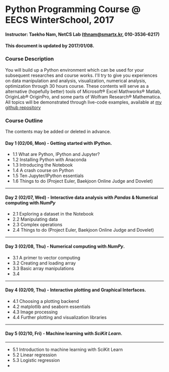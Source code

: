 # Python Programming Course @ EECS WinterSchool, 2017
#### Instructor: Taekho Nam, NetCS Lab (thnam@smartx.kr, 010-3536-6217)
#### This document is updated by 2017/01/08.

### Course Description
You will build up a Python environment which can be used for your subsequent researches and course works. I'll try to give you experiences on data manipulation and analysis, visualization, numerical analysis, optimization through 30 hours course. These contents will serve as a alternative (hopefully better) tools of Microsoft® Excel Mathworks® Matlab, OriginLab® OriginPro, and some parts of Wolfram Research® Mathematica. All topics will be demonstrated through live-code examples, available at [my github repository](https://github.com/TaekhoNam/GIST-EECS-WinterSchool-Python-2017)

### Course Outline
The contents may be added or deleted in advance.
#### Day 1 (02/06, Mon) - Getting started with IPython.
* 1.1 What are Python, IPython and Jupyter?
* 1.2 Installing Python with Anaconda
* 1.3 Introducing the Notebook
* 1.4 A crash course on Python
* 1.5 Ten Jupyter/IPython essentials
* 1.6 Things to do (Project Euler, Baekjoon Online Judge and Dovelet)

- - -
#### Day 2 (02/07, Wed) - Interactive data analysis with *Pandas* & Numerical computing with *NumPy*
* 2.1 Exploring a dataset in the Notebook
* 2.2 Manipulating data
* 2.3 Complex operations
* 2.4 Things to do (Project Euler, Baekjoon Online Judge and Dovelet)

- - -
#### Day 3 (02/08, Thu) - Numerical computing with *NumPy*.
* 3.1 A primer to vector computing
* 3.2 Creating and loading array
* 3.3 Basic array manipulations
* 3.4 

- - -
#### Day 4 (02/09, Thu) - Interactive plotting and Graphical Interfaces.
* 4.1 Choosing a plotting backend
* 4.2 matplotlib and seaborn essentials
* 4.3 Image processing
* 4.4 Further plotting and visualization libraries

- - -
#### Day 5 (02/10, Fri) - Machine learning with *SciKit Learn*.
- - -
* 5.1 Introduction to machine learning with SciKit Learn
* 5.2 Linear regression
* 5.3 Logistic regression
*
